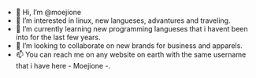 - 👋 Hi, I’m @moejione
- 👀 I’m interested in linux, new langueses, advantures and traveling.
- 🌱 I’m currently learning new programming langueses that i havent been into for the last few years.
- 💞️ I’m looking to collaborate on new brands for business and apparels.
- 📫 You can reach me on any website on earth with the same username that i have here - Moejione -.

<!---
moejione/moejione is a ✨ special ✨ repository because its `README.md` (this file) appears on your GitHub profile.
You can click the Preview link to take a look at your changes.
--->
